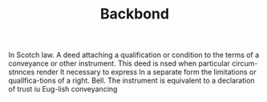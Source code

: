 ---
title: Backbond
permalink: "/definitions/backbond.html"
body: In Scotch law. A deed attaching a qualification or condition to the terms of
  a conveyance or other instrument. This deed is nsed when particular circum-stnnces
  render lt necessary to express ln a separate form the limitations or quallfica-tions
  of a right. Bell. The instrument is equivalent to a declaration of trust iu Eug-lish
  conveyancing
published_at: '2018-07-07'
layout: post
---